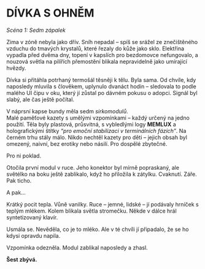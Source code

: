 # DÍVKA S OHNĚM  
*Scéna 1: Sedm zápalek*

Zima v zóně nebyla jako dřív. Sníh nepadal – spíš se srážel ze znečištěného vzduchu do tmavých krystalů, které řezaly do kůže jako sklo. Elektřina vypadla před dvěma dny, topení v kapslích pro bezdomovce nefungovalo, a nouzová světla na pilířích přemostění blikala nepravidelně jako umírající hvězdy.

Dívka si přitáhla potrhaný termošál těsněji k tělu. Byla sama. Od chvíle, kdy naposledy mluvila s člověkem, uplynulo dvanáct hodin – sledovala to podle malého UI čipu v oku, který jí zůstal po dávném pokusu o adopci. Signál byl slabý, ale čas ještě počítal.

V náprsní kapse bundy měla sedm *sirkomodulů*.  
Malé paměťové kazety s umělými vzpomínkami – každý určený na jedno použití. Těla byly plastová, průsvitná, s vybledlými logy **MEMLUX** a holografickými štítky *“pro emoční stabilizaci v terminálních fázích”*. Na černém trhu stály málo. Nikdo nechtěl kazety pro děti – jejich obsah byl omezený, naivní, bez erotiky nebo násilí. Pro dospělé zbytečné.

Pro ni poklad.

Otočila první modul v ruce. Jeho konektor byl mírně popraskaný, ale světélko na boku ještě zablikalo, když ho přiložila k zátylku. Cvaknutí. Záře. Pak ticho.

A pak…

Krátký pocit tepla. Vůně vanilky. Ruce – jemné, lidské – jí podávaly hrníček s teplým mlékem. Kolem blikala světla stromečku. Někde v dálce hrál syntetizovaný klavír.

Usmála se. Nevěděla, co je to mléko. Ale v té chvíli jí připadalo, že se ho kdysi opravdu napila.  

Vzpomínka odezněla. Modul zablikal naposledy a zhasl.

**Šest zbývá.**
